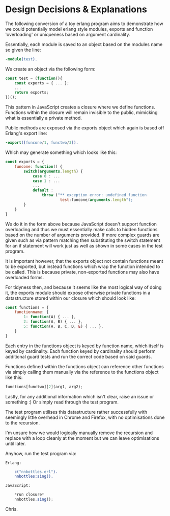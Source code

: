 # Design Decisions & Explanations

The following conversion of a toy erlang program aims to demonstrate how
we could potentially model erlang style modules, exports and function
'overloading' or uniqueness based on argument cardinality.

Essentially, each module is saved to an object based on the modules name
so given the line:

```erlang
-module(test).
```

We create an object via the following form:

```javascript
const test = (function(){ 
    const exports = { ... };
    ... 
    return exports;
})();
```

This pattern in JavaScript creates a closure where we define functions. 
Functions within the closure will remain invisible to the public, mimicking
what is essentially a private method.

Public methods are exposed via the exports object which again is based off 
Erlang's export line:

```erlang
-export([funcone/1, functwo/3]).
```

Which may generate something which looks like this:

```javascript
const exports = {
    funcone: function() {
        switch(arguments.length) {
            case 0 : ...
            case 1 : ...
            ...
            default :
                throw ("** exception error: undefined function 
                        test:funcone/arguments.length");
        }
    }
}
```

We do it in the form above because JavaScript doesn't support function
overloading and thus we must essentially make calls to hidden functions
based on the number of arguments provided. If more complex guards are
given such as via pattern matching then substituting the switch statement
for an if statement will work just as well as shown in some cases in the
test program.

It is important however, that the exports object not contain functions
meant to be exported, but instead functions which wrap the function
intended to be called. This is because private, non-exported functions
may also have overloaded forms.

For tidyness then, and because it seems like the most logical way of doing
it, the exports module should expose otherwise private functions in
a datastructure stored within our closure which should look like:

```javascript
const functions = {
    functionname: {
        1: function(A) { ... },
        2: function(A, B) { ... },
        5: function(A, B, C, D, E) { ... },
    }
}
```

Each entry in the functions object is keyed by function name, which itself
is keyed by cardinality. Each function keyed by cardinality should perform
additional guard tests and run the correct code based on said guards.

Functions defined within the functions object can reference other functions
via simply calling them manually via the reference to the functions object
like this:

```javascript
functions[functwo][2](arg1, arg2);
```

Lastly, for any additional information which isn't clear, raise an issue
or something :) Or simply read through the test program.

The test program utilises this datastructure rather successfully with
seemingly little overhead in Chrome and Firefox, with no optimisations
done to the recursion.

I'm unsure how we would logically manually remove the recursion and replace
with a loop cleanly at the moment but we can leave optimisations until later.


Anyhow, run the test program via:

    Erlang:

```erlang 
    c("nnbottles.erl").
    nnbottles:sing().
```

    JavaScript:

```javascript
    *run closure*
    nnbottles.sing();
```
Chris.
